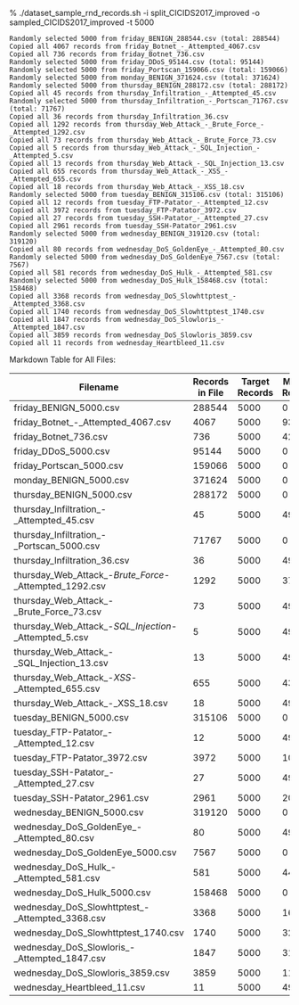  % ./dataset_sample_rnd_records.sh -i split_CICIDS2017_improved -o sampled_CICIDS2017_improved -t 5000
```
Randomly selected 5000 from friday_BENIGN_288544.csv (total: 288544)
Copied all 4067 records from friday_Botnet_-_Attempted_4067.csv
Copied all 736 records from friday_Botnet_736.csv
Randomly selected 5000 from friday_DDoS_95144.csv (total: 95144)
Randomly selected 5000 from friday_Portscan_159066.csv (total: 159066)
Randomly selected 5000 from monday_BENIGN_371624.csv (total: 371624)
Randomly selected 5000 from thursday_BENIGN_288172.csv (total: 288172)
Copied all 45 records from thursday_Infiltration_-_Attempted_45.csv
Randomly selected 5000 from thursday_Infiltration_-_Portscan_71767.csv (total: 71767)
Copied all 36 records from thursday_Infiltration_36.csv
Copied all 1292 records from thursday_Web_Attack_-_Brute_Force_-_Attempted_1292.csv
Copied all 73 records from thursday_Web_Attack_-_Brute_Force_73.csv
Copied all 5 records from thursday_Web_Attack_-_SQL_Injection_-_Attempted_5.csv
Copied all 13 records from thursday_Web_Attack_-_SQL_Injection_13.csv
Copied all 655 records from thursday_Web_Attack_-_XSS_-_Attempted_655.csv
Copied all 18 records from thursday_Web_Attack_-_XSS_18.csv
Randomly selected 5000 from tuesday_BENIGN_315106.csv (total: 315106)
Copied all 12 records from tuesday_FTP-Patator_-_Attempted_12.csv
Copied all 3972 records from tuesday_FTP-Patator_3972.csv
Copied all 27 records from tuesday_SSH-Patator_-_Attempted_27.csv
Copied all 2961 records from tuesday_SSH-Patator_2961.csv
Randomly selected 5000 from wednesday_BENIGN_319120.csv (total: 319120)
Copied all 80 records from wednesday_DoS_GoldenEye_-_Attempted_80.csv
Randomly selected 5000 from wednesday_DoS_GoldenEye_7567.csv (total: 7567)
Copied all 581 records from wednesday_DoS_Hulk_-_Attempted_581.csv
Randomly selected 5000 from wednesday_DoS_Hulk_158468.csv (total: 158468)
Copied all 3368 records from wednesday_DoS_Slowhttptest_-_Attempted_3368.csv
Copied all 1740 records from wednesday_DoS_Slowhttptest_1740.csv
Copied all 1847 records from wednesday_DoS_Slowloris_-_Attempted_1847.csv
Copied all 3859 records from wednesday_DoS_Slowloris_3859.csv
Copied all 11 records from wednesday_Heartbleed_11.csv
```

Markdown Table for All Files:

| Filename | Records in File | Target Records | Missing Records | Fraction Available | Missing (%) | Ratio |
|----------|-----------------|----------------|-----------------|------------------|-------------|-------|
| friday_BENIGN_5000.csv | 288544 | 5000 | 0 | 100% | 0% | 1:1 |
| friday_Botnet_-_Attempted_4067.csv | 4067 | 5000 | 933 | 81% | 19% | 1:1 |
| friday_Botnet_736.csv | 736 | 5000 | 4264 | 15% | 85% | 1:7 |
| friday_DDoS_5000.csv | 95144 | 5000 | 0 | 100% | 0% | 1:1 |
| friday_Portscan_5000.csv | 159066 | 5000 | 0 | 100% | 0% | 1:1 |
| monday_BENIGN_5000.csv | 371624 | 5000 | 0 | 100% | 0% | 1:1 |
| thursday_BENIGN_5000.csv | 288172 | 5000 | 0 | 100% | 0% | 1:1 |
| thursday_Infiltration_-_Attempted_45.csv | 45 | 5000 | 4955 | 1% | 99% | 1:111 |
| thursday_Infiltration_-_Portscan_5000.csv | 71767 | 5000 | 0 | 100% | 0% | 1:1 |
| thursday_Infiltration_36.csv | 36 | 5000 | 4964 | 1% | 99% | 1:139 |
| thursday_Web_Attack_-_Brute_Force_-_Attempted_1292.csv | 1292 | 5000 | 3708 | 26% | 74% | 1:4 |
| thursday_Web_Attack_-_Brute_Force_73.csv | 73 | 5000 | 4927 | 1% | 99% | 1:68 |
| thursday_Web_Attack_-_SQL_Injection_-_Attempted_5.csv | 5 | 5000 | 4995 | 0% | 100% | 1:1000 |
| thursday_Web_Attack_-_SQL_Injection_13.csv | 13 | 5000 | 4987 | 0% | 100% | 1:385 |
| thursday_Web_Attack_-_XSS_-_Attempted_655.csv | 655 | 5000 | 4345 | 13% | 87% | 1:8 |
| thursday_Web_Attack_-_XSS_18.csv | 18 | 5000 | 4982 | 0% | 100% | 1:278 |
| tuesday_BENIGN_5000.csv | 315106 | 5000 | 0 | 100% | 0% | 1:1 |
| tuesday_FTP-Patator_-_Attempted_12.csv | 12 | 5000 | 4988 | 0% | 100% | 1:417 |
| tuesday_FTP-Patator_3972.csv | 3972 | 5000 | 1028 | 79% | 21% | 1:1 |
| tuesday_SSH-Patator_-_Attempted_27.csv | 27 | 5000 | 4973 | 1% | 99% | 1:185 |
| tuesday_SSH-Patator_2961.csv | 2961 | 5000 | 2039 | 59% | 41% | 1:2 |
| wednesday_BENIGN_5000.csv | 319120 | 5000 | 0 | 100% | 0% | 1:1 |
| wednesday_DoS_GoldenEye_-_Attempted_80.csv | 80 | 5000 | 4920 | 2% | 98% | 1:62 |
| wednesday_DoS_GoldenEye_5000.csv | 7567 | 5000 | 0 | 100% | 0% | 1:1 |
| wednesday_DoS_Hulk_-_Attempted_581.csv | 581 | 5000 | 4419 | 12% | 88% | 1:9 |
| wednesday_DoS_Hulk_5000.csv | 158468 | 5000 | 0 | 100% | 0% | 1:1 |
| wednesday_DoS_Slowhttptest_-_Attempted_3368.csv | 3368 | 5000 | 1632 | 67% | 33% | 1:1 |
| wednesday_DoS_Slowhttptest_1740.csv | 1740 | 5000 | 3260 | 35% | 65% | 1:3 |
| wednesday_DoS_Slowloris_-_Attempted_1847.csv | 1847 | 5000 | 3153 | 37% | 63% | 1:3 |
| wednesday_DoS_Slowloris_3859.csv | 3859 | 5000 | 1141 | 77% | 23% | 1:1 |
| wednesday_Heartbleed_11.csv | 11 | 5000 | 4989 | 0% | 100% | 1:455 |
